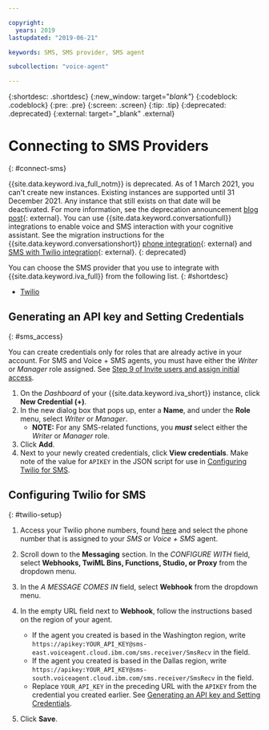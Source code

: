 ```yaml
---

copyright:
  years: 2019
lastupdated: "2019-06-21"

keywords: SMS, SMS provider, SMS agent

subcollection: "voice-agent"

---
```


{:shortdesc: .shortdesc}
{:new_window: target="_blank"_}
{:codeblock: .codeblock}
{:pre: .pre}
{:screen: .screen}
{:tip: .tip}
{:deprecated: .deprecated}
{:external: target="_blank" .external}


# Connecting to SMS Providers
{: #connect-sms}

{{site.data.keyword.iva_full_notm}} is deprecated. As of 1 March 2021, you can't create new instances. Existing instances are supported until 31 December 2021. Any instance that still exists on that date will be deactivated. For more information, see the deprecation announcement [blog post](https://community.ibm.com/community/user/watsonapps/blogs/mitch-mason1/2021/02/08/announcing-voice-agent-with-watson-deprecation){: external}. You can use {{site.data.keyword.conversationfull}} integrations to enable voice and SMS interaction with your cognitive assistant. See the migration instructions for the {{site.data.keyword.conversationshort}} [phone integration](/docs/assistant?topic=assistant-deploy-phone#deploy-phone-migrate-from-va){: external} and [SMS with Twilio integration](/docs/assistant?topic=assistant-deploy-sms#deploy-sms-migrate-from-va){: external}.
{: deprecated}

You can choose the SMS provider that you use to integrate with {{site.data.keyword.iva_full}} from the following list.
{: #shortdesc}

* [Twilio](#twilio-setup)

## Generating an API key and Setting Credentials
{: #sms_access}

You can create credentials only for roles that are already active in your account. For SMS and Voice + SMS agents, you must have either the *Writer* or *Manager* role assigned. See [Step 9 of Invite users and assign initial access](/docs/voice-agent?topic=voice-agent-iam#step1).

1. On the *Dashboard* of your {{site.data.keyword.iva_short}} instance, click **New Credential (+)**. 
2. In the new dialog box that pops up, enter a **Name**, and under the **Role** menu, select *Writer* or *Manager*. 
    - **NOTE:** For any SMS-related functions, you **_must_** select either the *Writer* or *Manager* role. 
3. Click **Add**.
4. Next to your newly created credentials, click **View credentials**. Make note of the value for `APIKEY` in the JSON script for use in [Configuring Twilio for SMS](/docs/voice-agent?topic=voice-agent-connect-sms#twilio-setup).

## Configuring Twilio for SMS
{: #twilio-setup}

1. Access your Twilio phone numbers, found [here](https://www.twilio.com/console/phone-numbers/) and select the phone number that is assigned to your _SMS_ or _Voice + SMS_ agent. 

1. Scroll down to the **Messaging** section. In the _CONFIGURE WITH_ field, select **Webhooks, TwiML Bins, Functions, Studio, or Proxy** from the dropdown menu.

1. In the _A MESSAGE COMES IN_ field, select **Webhook** from the dropdown menu.

1. In the empty URL field next to **Webhook**, follow the instructions based on the region of your agent. 

    - If the agent you created is based in the Washington region, write `https://apikey:YOUR_API_KEY@sms-east.voiceagent.cloud.ibm.com/sms.receiver/SmsRecv` in the field.
    - If the agent you created is based in the Dallas region, write `https://apikey:YOUR_API_KEY@sms-south.voiceagent.cloud.ibm.com/sms.receiver/SmsRecv` in the field.
    - Replace `YOUR_API_KEY` in the preceding URL with the `APIKEY` from the credential you created earlier. See [Generating an API key and Setting Credentials](/docs/voice-agent?topic=voice-agent-sms_config_instance#sms_access). 

1. Click **Save**. 
